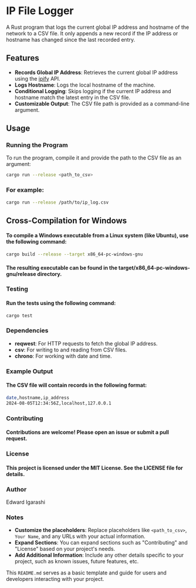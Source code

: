 # IP File Logger

A Rust program that logs the current global IP address and hostname of the network to a CSV file. It only appends a new record if the IP address or hostname has changed since the last recorded entry.

## Features

- **Records Global IP Address**: Retrieves the current global IP address using the [ipify](https://www.ipify.org) API.
- **Logs Hostname**: Logs the local hostname of the machine.
- **Conditional Logging**: Skips logging if the current IP address and hostname match the latest entry in the CSV file.
- **Customizable Output**: The CSV file path is provided as a command-line argument.

## Usage

### Running the Program

To run the program, compile it and provide the path to the CSV file as an argument:

```sh
cargo run --release <path_to_csv>
```
### For example:
```sh
cargo run --release /path/to/ip_log.csv
```
## Cross-Compilation for Windows
#### To compile a Windows executable from a Linux system (like Ubuntu), use the following command:
```sh
cargo build --release --target x86_64-pc-windows-gnu
```
#### The resulting executable can be found in the target/x86_64-pc-windows-gnu/release directory.

### Testing
#### Run the tests using the following command:
```sh
cargo test
```
### Dependencies
- **reqwest**: For HTTP requests to fetch the global IP address.
- **csv**: For writing to and reading from CSV files.
- **chrono**: For working with date and time.

### Example Output
#### The CSV file will contain records in the following format:
```bash
date,hostname,ip_address
2024-08-05T12:34:56Z,localhost,127.0.0.1
```

### Contributing
#### Contributions are welcome! Please open an issue or submit a pull request.

### License
#### This project is licensed under the MIT License. See the LICENSE file for details.

### Author
Edward Igarashi

### Notes

- **Customize the placeholders**: Replace placeholders like `<path_to_csv>`, `Your Name`, and any URLs with your actual information.
- **Expand Sections**: You can expand sections such as "Contributing" and "License" based on your project's needs.
- **Add Additional Information**: Include any other details specific to your project, such as known issues, future features, etc.

This `README.md` serves as a basic template and guide for users and developers interacting with your project.

